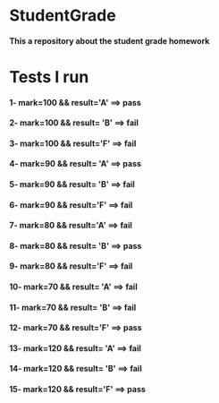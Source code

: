 # StudentGrade
#### This a repository about the student grade homework
# Tests I run
#### 1- mark=100 &&  result='A' ==> pass
#### 2- mark=100 && result= 'B' ==> fail
#### 3- mark=100 &&  result='F' ==> fail
#### 4- mark=90 && result= 'A' ==> pass
#### 5- mark=90 && result= 'B' ==> fail
#### 6- mark=90 &&  result='F' ==> fail
#### 7- mark=80 &&  result='A' ==> fail
#### 8- mark=80 && result= 'B' ==> pass
#### 9- mark=80 &&  result='F' ==> fail
#### 10- mark=70 && result= 'A' ==> fail
#### 11- mark=70 && result= 'B' ==> fail
#### 12- mark=70 &&  result='F' ==> pass
#### 13- mark=120 && result= 'A' ==> fail
#### 14- mark=120 && result= 'B' ==> fail
#### 15- mark=120 &&  result='F' ==> pass



